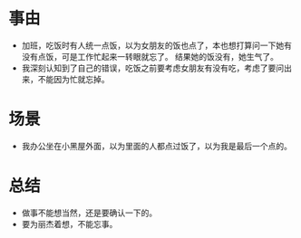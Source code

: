 # 事由
* 加班，吃饭时有人统一点饭，以为女朋友的饭也点了，本也想打算问一下她有没有点饭，可是工作忙起来一转眼就忘了。
结果她的饭没有，她生气了。
* 我深刻认知到了自己的错误，吃饭之前要考虑女朋友有没有吃，考虑了要问出来，不能因为忙就忘掉。

# 场景
* 我办公坐在小黑屋外面，以为里面的人都点过饭了，以为我是最后一个点的。

# 总结
* 做事不能想当然，还是要确认一下的。
* 要为丽杰着想，不能忘事。
